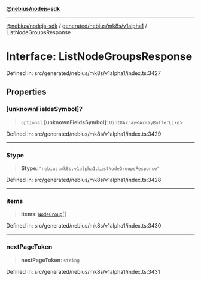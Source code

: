 [**@nebius/nodejs-sdk**](../../../../../README.md)

***

[@nebius/nodejs-sdk](../../../../../README.md) / [generated/nebius/mk8s/v1alpha1](../README.md) / ListNodeGroupsResponse

# Interface: ListNodeGroupsResponse

Defined in: src/generated/nebius/mk8s/v1alpha1/index.ts:3427

## Properties

### \[unknownFieldsSymbol\]?

> `optional` **\[unknownFieldsSymbol\]**: `Uint8Array`\<`ArrayBufferLike`\>

Defined in: src/generated/nebius/mk8s/v1alpha1/index.ts:3429

***

### $type

> **$type**: `"nebius.mk8s.v1alpha1.ListNodeGroupsResponse"`

Defined in: src/generated/nebius/mk8s/v1alpha1/index.ts:3428

***

### items

> **items**: [`NodeGroup`](NodeGroup.md)[]

Defined in: src/generated/nebius/mk8s/v1alpha1/index.ts:3430

***

### nextPageToken

> **nextPageToken**: `string`

Defined in: src/generated/nebius/mk8s/v1alpha1/index.ts:3431
